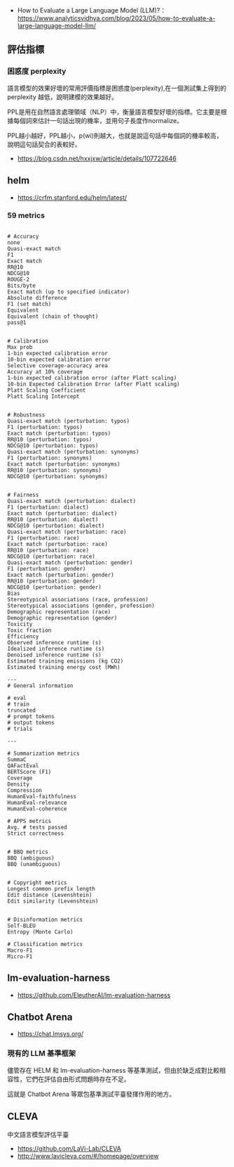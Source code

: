 
- How to Evaluate a Large Language Model (LLM)?：https://www.analyticsvidhya.com/blog/2023/05/how-to-evaluate-a-large-language-model-llm/



## 評估指標

### 困惑度 perplexity

語言模型的效果好壞的常用評價指標是困惑度(perplexity),在一個測試集上得到的perplexity 越低，說明建模的效果越好。

PPL是用在自然語言處理領域（NLP）中，衡量語言模型好壞的指標。它主要是根據每個詞來估計一句話出現的機率，並用句子長度作normalize。

PPL越小越好，PPL越小，p(wi)則越大，也就是說這句話中每個詞的機率較高，說明這句話契合的表較好。

- https://blog.csdn.net/hxxjxw/article/details/107722646








## helm


- https://crfm.stanford.edu/helm/latest/

### 59 metrics

```

# Accuracy
none
Quasi-exact match
F1
Exact match
RR@10
NDCG@10
ROUGE-2
Bits/byte
Exact match (up to specified indicator)
Absolute difference
F1 (set match)
Equivalent
Equivalent (chain of thought)
pass@1


# Calibration
Max prob
1-bin expected calibration error
10-bin expected calibration error
Selective coverage-accuracy area
Accuracy at 10% coverage
1-bin expected calibration error (after Platt scaling)
10-bin Expected Calibration Error (after Platt scaling)
Platt Scaling Coefficient
Platt Scaling Intercept


# Robustness
Quasi-exact match (perturbation: typos)
F1 (perturbation: typos)
Exact match (perturbation: typos)
RR@10 (perturbation: typos)
NDCG@10 (perturbation: typos)
Quasi-exact match (perturbation: synonyms)
F1 (perturbation: synonyms)
Exact match (perturbation: synonyms)
RR@10 (perturbation: synonyms)
NDCG@10 (perturbation: synonyms)


# Fairness
Quasi-exact match (perturbation: dialect)
F1 (perturbation: dialect)
Exact match (perturbation: dialect)
RR@10 (perturbation: dialect)
NDCG@10 (perturbation: dialect)
Quasi-exact match (perturbation: race)
F1 (perturbation: race)
Exact match (perturbation: race)
RR@10 (perturbation: race)
NDCG@10 (perturbation: race)
Quasi-exact match (perturbation: gender)
F1 (perturbation: gender)
Exact match (perturbation: gender)
RR@10 (perturbation: gender)
NDCG@10 (perturbation: gender)
Bias
Stereotypical associations (race, profession)
Stereotypical associations (gender, profession)
Demographic representation (race)
Demographic representation (gender)
Toxicity
Toxic fraction
Efficiency
Observed inference runtime (s)
Idealized inference runtime (s)
Denoised inference runtime (s)
Estimated training emissions (kg CO2)
Estimated training energy cost (MWh)

---
# General information

# eval
# train
truncated
# prompt tokens
# output tokens
# trials

---

# Summarization metrics
SummaC
QAFactEval
BERTScore (F1)
Coverage
Density
Compression
HumanEval-faithfulness
HumanEval-relevance
HumanEval-coherence

# APPS metrics
Avg. # tests passed
Strict correctness


# BBQ metrics
BBQ (ambiguous)
BBQ (unambiguous)


# Copyright metrics
Longest common prefix length
Edit distance (Levenshtein)
Edit similarity (Levenshtein)


# Disinformation metrics
Self-BLEU
Entropy (Monte Carlo)

# Classification metrics
Macro-F1
Micro-F1
```


## lm-evaluation-harness

- https://github.com/EleutherAI/lm-evaluation-harness






## Chatbot Arena

- https://chat.lmsys.org/



### 現有的 LLM 基準框架

儘管存在 HELM 和 lm-evaluation-harness 等基準測試，但由於缺乏成對比較相容性，它們在評估自由形式問題時存在不足。 

這就是 Chatbot Arena 等眾包基準測試平臺發揮作用的地方。





## CLEVA

中文語言模型評估平臺

- https://github.com/LaVi-Lab/CLEVA
- http://www.lavicleva.com/#/homepage/overview










